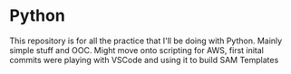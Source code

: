 # Python

This repository is for all the practice that I'll be doing with Python. Mainly simple stuff and OOC. Might move onto scripting for AWS, first inital commits were playing with VSCode and using it to build SAM Templates
